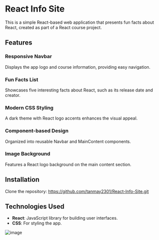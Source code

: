 # React Info Site

This is a simple React-based web application that presents fun facts about React, created as part of a React course project.

## Features

### Responsive Navbar
Displays the app logo and course information, providing easy navigation.

### Fun Facts List
Showcases five interesting facts about React, such as its release date and creator.

### Modern CSS Styling
A dark theme with React logo accents enhances the visual appeal.

### Component-based Design
Organized into reusable Navbar and MainContent components.

### Image Background
Features a React logo background on the main content section.

## Installation

Clone the repository: https://github.com/tanmay2301/React-Info-Site.git


## Technologies Used

- **React**: JavaScript library for building user interfaces.
- **CSS**: For styling the app.

![image](https://github.com/user-attachments/assets/ca16cf46-3f33-4e0f-bdd1-0b68379fa5da)





